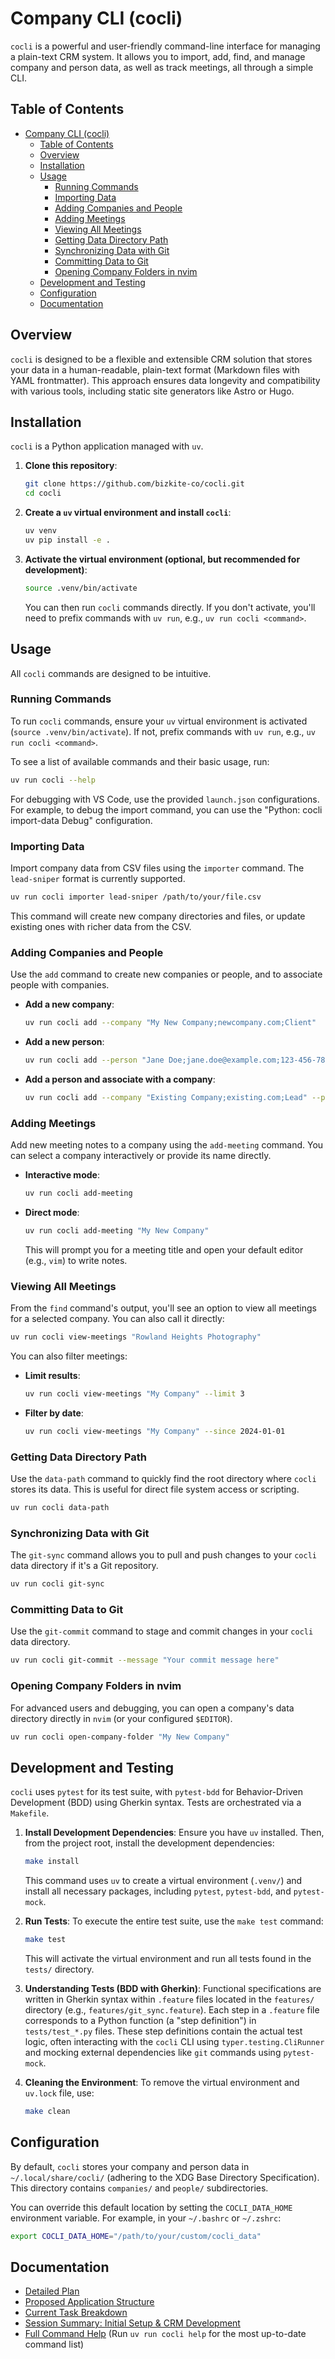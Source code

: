 # Company CLI (cocli)

`cocli` is a powerful and user-friendly command-line interface for managing a plain-text CRM system. It allows you to import, add, find, and manage company and person data, as well as track meetings, all through a simple CLI.

## Table of Contents
- [Company CLI (cocli)](#company-cli-cocli)
  - [Table of Contents](#table-of-contents)
  - [Overview](#overview)
  - [Installation](#installation)
  - [Usage](#usage)
    - [Running Commands](#running-commands)
    - [Importing Data](#importing-data)
    - [Adding Companies and People](#adding-companies-and-people)
    - [Adding Meetings](#adding-meetings)
    - [Viewing All Meetings](#viewing-all-meetings)
    - [Getting Data Directory Path](#getting-data-directory-path)
    - [Synchronizing Data with Git](#synchronizing-data-with-git)
    - [Committing Data to Git](#committing-data-to-git)
    - [Opening Company Folders in nvim](#opening-company-folders-in-nvim)
  - [Development and Testing](#development-and-testing)
  - [Configuration](#configuration)
  - [Documentation](#documentation)

## Overview
`cocli` is designed to be a flexible and extensible CRM solution that stores your data in a human-readable, plain-text format (Markdown files with YAML frontmatter). This approach ensures data longevity and compatibility with various tools, including static site generators like Astro or Hugo.

## Installation

`cocli` is a Python application managed with `uv`.

1.  **Clone this repository**:
    ```bash
    git clone https://github.com/bizkite-co/cocli.git
    cd cocli
    ```
2.  **Create a `uv` virtual environment and install `cocli`**:
    ```bash
    uv venv
    uv pip install -e .
    ```
3.  **Activate the virtual environment (optional, but recommended for development)**:
    ```bash
    source .venv/bin/activate
    ```
    You can then run `cocli` commands directly. If you don't activate, you'll need to prefix commands with `uv run`, e.g., `uv run cocli <command>`.

## Usage

All `cocli` commands are designed to be intuitive.

### Running Commands
To run `cocli` commands, ensure your `uv` virtual environment is activated (`source .venv/bin/activate`). If not, prefix commands with `uv run`, e.g., `uv run cocli <command>`.

To see a list of available commands and their basic usage, run:
```bash
uv run cocli --help
```

For debugging with VS Code, use the provided `launch.json` configurations. For example, to debug the import command, you can use the "Python: cocli import-data Debug" configuration.

### Importing Data
Import company data from CSV files using the `importer` command. The `lead-sniper` format is currently supported.

```bash
uv run cocli importer lead-sniper /path/to/your/file.csv
```
This command will create new company directories and files, or update existing ones with richer data from the CSV.

### Adding Companies and People
Use the `add` command to create new companies or people, and to associate people with companies.

*   **Add a new company**:
    ```bash
    uv run cocli add --company "My New Company;newcompany.com;Client"
    ```
*   **Add a new person**:
    ```bash
    uv run cocli add --person "Jane Doe;jane.doe@example.com;123-456-7890"
    ```
*   **Add a person and associate with a company**:
    ```bash
    uv run cocli add --company "Existing Company;existing.com;Lead" --person "John Smith;john.smith@example.com;987-654-3210"
    ```

### Adding Meetings
Add new meeting notes to a company using the `add-meeting` command. You can select a company interactively or provide its name directly.

*   **Interactive mode**:
    ```bash
    uv run cocli add-meeting
    ```
*   **Direct mode**:
    ```bash
    uv run cocli add-meeting "My New Company"
    ```
    This will prompt you for a meeting title and open your default editor (e.g., `vim`) to write notes.



### Viewing All Meetings
From the `find` command's output, you'll see an option to view all meetings for a selected company. You can also call it directly:

```bash
uv run cocli view-meetings "Rowland Heights Photography"
```
You can also filter meetings:
*   **Limit results**:
    ```bash
    uv run cocli view-meetings "My Company" --limit 3
    ```
*   **Filter by date**:
    ```bash
    uv run cocli view-meetings "My Company" --since 2024-01-01
    ```

### Getting Data Directory Path
Use the `data-path` command to quickly find the root directory where `cocli` stores its data. This is useful for direct file system access or scripting.

```bash
uv run cocli data-path
```

### Synchronizing Data with Git
The `git-sync` command allows you to pull and push changes to your `cocli` data directory if it's a Git repository.

```bash
uv run cocli git-sync
```

### Committing Data to Git
Use the `git-commit` command to stage and commit changes in your `cocli` data directory.

```bash
uv run cocli git-commit --message "Your commit message here"
```

### Opening Company Folders in nvim
For advanced users and debugging, you can open a company's data directory directly in `nvim` (or your configured `$EDITOR`).

```bash
uv run cocli open-company-folder "My New Company"
```

## Development and Testing

`cocli` uses `pytest` for its test suite, with `pytest-bdd` for Behavior-Driven Development (BDD) using Gherkin syntax. Tests are orchestrated via a `Makefile`.

1.  **Install Development Dependencies**:
    Ensure you have `uv` installed. Then, from the project root, install the development dependencies:
    ```bash
    make install
    ```
    This command uses `uv` to create a virtual environment (`.venv/`) and install all necessary packages, including `pytest`, `pytest-bdd`, and `pytest-mock`.

2.  **Run Tests**:
    To execute the entire test suite, use the `make test` command:
    ```bash
    make test
    ```
    This will activate the virtual environment and run all tests found in the `tests/` directory.

3.  **Understanding Tests (BDD with Gherkin)**:
    Functional specifications are written in Gherkin syntax within `.feature` files located in the `features/` directory (e.g., `features/git_sync.feature`).
    Each step in a `.feature` file corresponds to a Python function (a "step definition") in `tests/test_*.py` files. These step definitions contain the actual test logic, often interacting with the `cocli` CLI using `typer.testing.CliRunner` and mocking external dependencies like `git` commands using `pytest-mock`.

4.  **Cleaning the Environment**:
    To remove the virtual environment and `uv.lock` file, use:
    ```bash
    make clean
    ```

## Configuration

By default, `cocli` stores your company and person data in `~/.local/share/cocli/` (adhering to the XDG Base Directory Specification). This directory contains `companies/` and `people/` subdirectories.

You can override this default location by setting the `COCLI_DATA_HOME` environment variable. For example, in your `~/.bashrc` or `~/.zshrc`:
```bash
export COCLI_DATA_HOME="/path/to/your/custom/cocli_data"
```

## Documentation
*   [Detailed Plan](docs/TEST_PLAN.md)
*   [Proposed Application Structure](docs/structure.md)
*   [Current Task Breakdown](task.md)
*   [Session Summary: Initial Setup & CRM Development](docs/chats/20250813-150830-session-summary.md)
*   [Full Command Help](HELP.md) (Run `uv run cocli help` for the most up-to-date command list)
